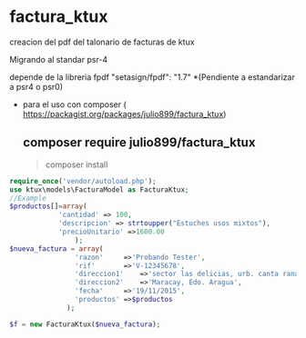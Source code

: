 # factura_ktux
creacion del pdf del talonario de facturas de ktux

Migrando al standar psr-4

depende de la libreria fpdf "setasign/fpdf": "1.7"
*(Pendiente a estandarizar a psr4  o psr0)
* para el uso con composer ( https://packagist.org/packages/julio899/factura_ktux) 
	## composer require julio899/factura_ktux
	> composer install
```php
require_once('vendor/autoload.php');
use ktux\models\FacturaModel as FacturaKtux;
//Example
$productos[]=array(	
			'cantidad' => 100,
			'descripcion' => strtoupper("Estuches usos mixtos"),
			'precioUnitario' =>1600.00
				);
$nueva_factura = array(
				'razon'		=>'Probando Tester',
				'rif'		=>'V-12345678',
				'direccion1'	=>'sector las delicias, urb. canta rana',
				'direccion2'	=>'Maracay, Edo. Aragua',
				'fecha'		=>'19/11/2015',
				'productos'	=>$productos
		      );

$f = new FacturaKtux($nueva_factura);
```
